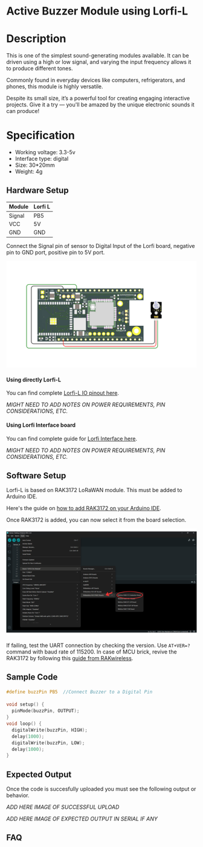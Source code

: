 # Active Buzzer Module using Lorfi-L

# Description

This is one of the simplest sound-generating modules available. It can be driven using a high or low signal, and varying the input frequency allows it to produce different tones.

Commonly found in everyday devices like computers, refrigerators, and phones, this module is highly versatile.

Despite its small size, it’s a powerful tool for creating engaging interactive projects. Give it a try — you'll be amazed by the unique electronic sounds it can produce!

# Specification

- Working voltage: 3.3-5v
- Interface type: digital
- Size: 30*20mm
- Weight: 4g

## Hardware Setup

|     Module    |   Lorfi L   |
|---------------|-------------|
| Signal        | PB5         |
| VCC           | 5V          |
| GND           | GND         |

Connect the Signal pin of sensor to Digital Input of the Lorfi board, negative pin to GND port, positive pin to 5V port.

![Active Buzzer](\assets\Images\LORFI_Components\Lorfi-L_Modules\2.png)

#### Using directly Lorfi-L

You can find complete <a href="/docs/Hardware-Guide.html">Lorfi-L IO pinout here</a>.

*MIGHT NEED TO ADD NOTES ON POWER REQUIREMENTS, PIN CONSIDERATIONS, ETC.*

#### Using Lorfi Interface board

You can find complete guide for <a href="/docs/Hardware-Guide.html">Lorfi Interface here</a>.

*MIGHT NEED TO ADD NOTES ON POWER REQUIREMENTS, PIN CONSIDERATIONS, ETC.*

## Software Setup

Lorfi-L is based on RAK3172 LoRaWAN module. This must be added to Arduino IDE.

Here's the guide on <a href="/docs/Software-Guide.html">how to add RAK3172 on your Arduino IDE</a>.

Once RAK3172 is added, you can now select it from the board selection.

![Software Guide 4](\assets\Images\LORFI_Components\Software-Guide_Images\Software_Guide4.png)

If failing, test the UART connection by checking the version. Use `AT+VER=?` command with baud rate of 115200. In case of MCU brick, revive the RAK3172 by following this [guide from RAKwireless](https://learn.rakwireless.com/hc/en-us/articles/26687606549911-How-To-Guide-STM32CubeProgrammer-for-RAK-Modules).

## **Sample Code**
```c
#define buzzPin PB5  //Connect Buzzer to a Digital Pin

void setup() {
  pinMode(buzzPin, OUTPUT);
}
void loop() {
  digitalWrite(buzzPin, HIGH);
  delay(1000);
  digitalWrite(buzzPin, LOW);
  delay(1000);
}
```

## Expected Output

Once the code is succesfully uploaded you must see the following output or behavior.

*ADD HERE IMAGE OF SUCCESSFUL UPLOAD*

*ADD HERE IMAGE OF EXPECTED OUTPUT IN SERIAL IF ANY*

## FAQ
